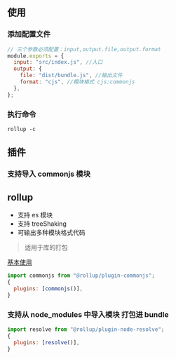 ## 使用

### 添加配置文件

```js
// 三个参数必须配置：input,output.file,output.format
module.exports = {
  input: "src/index.js", //入口
  output: {
    file: "dist/bundle.js", //输出文件
    format: "cjs", //模块格式 cjs:commonjs
  },
};
```

### 执行命令

`rollup -c`

## 插件

### 支持导入 commonjs 模块

## rollup

- 支持 es 模块
- 支持 treeShaking
- 可输出多种模块格式代码

> 适用于库的打包

[基本使用](./esModule/doc.md)

```js
import commonjs from "@rollup/plugin-commonjs";
{
  plugins: [commonjs()],
}
```

### 支持从 node_modules 中导入模块 打包进 bundle

```js
import resolve from "@rollup/plugin-node-resolve";
{
  plugins: [resolve()],
}
```
